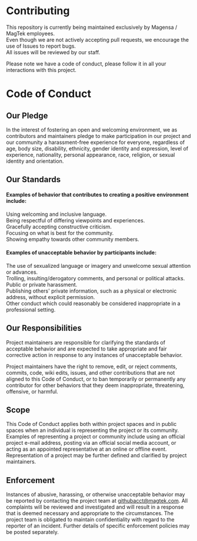 # Contributing
This repository is currently being maintained exclusively by Magensa / MagTek employees.    
Even though we are not actively accepting pull requests, we encourage the use of Issues to report bugs.  
All issues will be reviewed by our staff.  

Please note we have a code of conduct, please follow it in all your interactions with this project.

# Code of Conduct
## Our Pledge
In the interest of fostering an open and welcoming environment, we as contributors and maintainers pledge to make participation in our project and our community a harassment-free experience for everyone, regardless of age, body size, disability, ethnicity, gender identity and expression, level of experience, nationality, personal appearance, race, religion, or sexual identity and orientation.

## Our Standards
#### Examples of behavior that contributes to creating a positive environment include:  
Using welcoming and inclusive language.  
Being respectful of differing viewpoints and experiences.  
Gracefully accepting constructive criticism.  
Focusing on what is best for the community.  
Showing empathy towards other community members.  

#### Examples of unacceptable behavior by participants include:  
The use of sexualized language or imagery and unwelcome sexual attention or advances.  
Trolling, insulting/derogatory comments, and personal or political attacks.  
Public or private harassment.  
Publishing others' private information, such as a physical or electronic address, without explicit permission.  
Other conduct which could reasonably be considered inappropriate in a professional setting.  

## Our Responsibilities
Project maintainers are responsible for clarifying the standards of acceptable behavior and are expected to take appropriate and fair corrective action in response to any instances of unacceptable behavior.

Project maintainers have the right to remove, edit, or reject comments, commits, code, wiki edits, issues, and other contributions that are not aligned to this Code of Conduct, or to ban temporarily or permanently any contributor for other behaviors that they deem inappropriate, threatening, offensive, or harmful.

## Scope
This Code of Conduct applies both within project spaces and in public spaces when an individual is representing the project or its community. Examples of representing a project or community include using an official project e-mail address, posting via an official social media account, or acting as an appointed representative at an online or offline event. Representation of a project may be further defined and clarified by project maintainers.

## Enforcement
Instances of abusive, harassing, or otherwise unacceptable behavior may be reported by contacting the project team at githubacct@magtek.com. All complaints will be reviewed and investigated and will result in a response that is deemed necessary and appropriate to the circumstances. The project team is obligated to maintain confidentiality with regard to the reporter of an incident. Further details of specific enforcement policies may be posted separately.
